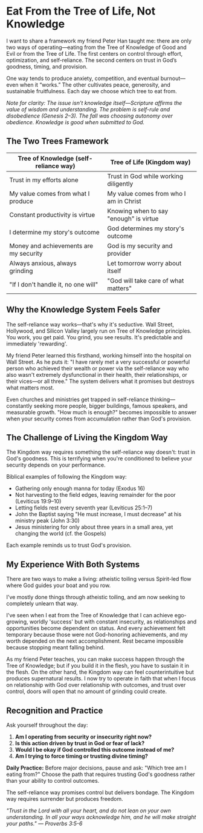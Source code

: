 # Eat From the Tree of Life, Not Knowledge

I want to share a framework my friend Peter Han taught me: there are only two ways of operating—eating from the Tree of Knowledge of Good and Evil or from the Tree of Life. The first centers on control through effort, optimization, and self-reliance. The second centers on trust in God’s goodness, timing, and provision.

One way tends to produce anxiety, competition, and eventual burnout—even when it “works.” The other cultivates peace, generosity, and sustainable fruitfulness. Each day we choose which tree to eat from.

*Note for clarity: The issue isn’t knowledge itself—Scripture affirms the value of wisdom and understanding. The problem is self-rule and disobedience (Genesis 2–3). The fall was choosing autonomy over obedience. Knowledge is good when submitted to God.*

## The Two Trees Framework

| Tree of Knowledge (self-reliance way) | Tree of Life (Kingdom way) |
|----------------------------------|------------------------------|
| Trust in my efforts alone | Trust in God while working diligently |
| My value comes from what I produce | My value comes from who I am in Christ |
| Constant productivity is virtue | Knowing when to say "enough" is virtue |
| I determine my story's outcome | God determines my story's outcome |
| Money and achievements are my security | God is my security and provider |
| Always anxious, always grinding | Let tomorrow worry about itself |
| "If I don't handle it, no one will" | "God will take care of what matters" |

## Why the Knowledge System Feels Safer

The self-reliance way works—that's why it's seductive. Wall Street, Hollywood, and Silicon Valley largely run on Tree of Knowledge principles. You work, you get paid. You grind, you see results. It's predictable and immediately 'rewarding'.

My friend Peter learned this firsthand, working himself into the hospital on Wall Street. As he puts it: "I have rarely met a very successful or powerful person who achieved their wealth or power via the self-reliance way who also wasn't extremely dysfunctional in their health, their relationships, or their vices—or all three." The system delivers what it promises but destroys what matters most.

Even churches and ministries get trapped in self-reliance thinking—constantly seeking more people, bigger buildings, famous speakers, and measurable growth. "How much is enough?" becomes impossible to answer when your security comes from accumulation rather than God's provision.

## The Challenge of Living the Kingdom Way

The Kingdom way requires something the self-reliance way doesn't: trust in God's goodness. This is terrifying when you're conditioned to believe your security depends on your performance.

Biblical examples of following the Kingdom way:
- Gathering only enough manna for today (Exodus 16)
- Not harvesting to the field edges, leaving remainder for the poor (Leviticus 19:9–10)
- Letting fields rest every seventh year (Leviticus 25:1–7)
- John the Baptist saying "He must increase, I must decrease" at his ministry peak (John 3:30)
- Jesus ministering for only about three years in a small area, yet changing the world (cf. the Gospels)

Each example reminds us to trust God's provision.

## My Experience With Both Systems

There are two ways to make a living: atheistic toiling versus Spirit-led flow where God guides your boat and you row.

I've mostly done things through atheistic toiling, and am now seeking to completely unlearn that way. 

I've seen when I eat from the Tree of Knowledge that I can achieve ego-growing, worldly 'success' but with constant insecurity, as relationships and opportunities become dependent on status. And every achievement felt temporary because those were not God-honoring achievements, and my worth depended on the next accomplishment. Rest became impossible because stopping meant falling behind.

As my friend Peter teaches, you can make success happen through the Tree of Knowledge; but if you build it in the flesh, you have to sustain it in the flesh. On the other hand, the Kingdom way can feel counterintuitive but produces supernatural results. I now try to operate in faith that when I focus on relationship with God over relationship with outcomes, and trust over control, doors will open that no amount of grinding could create.

## Recognition and Practice

Ask yourself throughout the day:

1. **Am I operating from security or insecurity right now?**
2. **Is this action driven by trust in God or fear of lack?**
3. **Would I be okay if God controlled this outcome instead of me?**
4. **Am I trying to force timing or trusting divine timing?**

**Daily Practice:** Before major decisions, pause and ask: "Which tree am I eating from?" Choose the path that requires trusting God's goodness rather than your ability to control outcomes.

The self-reliance way promises control but delivers bondage. The Kingdom way requires surrender but produces freedom.

*"Trust in the Lord with all your heart, and do not lean on your own understanding. In all your ways acknowledge him, and he will make straight your paths." — Proverbs 3:5-6*